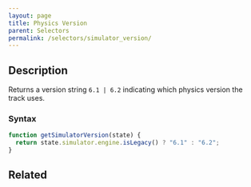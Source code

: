 ```yaml
---
layout: page
title: Physics Version
parent: Selectors
permalink: /selectors/simulator_version/
---
```


## Description

Returns a version string `6.1 | 6.2` indicating which physics version the track uses.

### Syntax

```js
function getSimulatorVersion(state) {
  return state.simulator.engine.isLegacy() ? "6.1" : "6.2";
}
```

## Related
